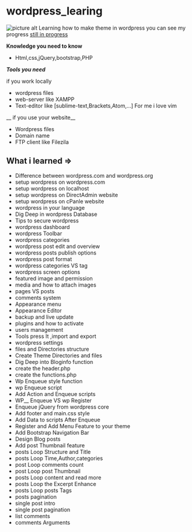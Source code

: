 # wordpress_learing

![picture alt](https://s.w.org/about/images/desktops/wp-light-hi-2048x1536.png "Title is optional")
Learning how to make theme in wordpress you can see my progress [still in progress](http://ahmedfouad.esy.es/wordpress/)

 __Knowledge you need to know__

* Html,css,jQuery,bootstrap,PHP

***Tools you need***

if you work locally 
* wordpress files
* web-server like XAMPP
* Text-editor like [sublime-text,Brackets,Atom,...] For me i love vim

 __ if you use your website__ 

* Wordpress files
* Domain name
* FTP client like Filezila 


## What i learned => ##
* Difference between wordpress.com and wordpress.org
* setup wordpress on wordpress.com
* setup wordpress on localhost
* setup wordpress on DirectAdmin website
* setup wordpress on cPanle website
* wordpress in your language 
* Dig Deep in wordpress Database
* Tips to secure wordpress
* wordpress dashboard 
* wordpress Toolbar
* wordpress categories 
* wordpress post edit and overview
* wordpress posts publish options
* wordpress post format
* wordpress categories VS tag
* wordpress screen options
* featured image and permission
* media and how to attach images
* pages VS posts
* comments system
* Appearance menu
* Appearance Editor
* backup and live update
* plugins and how to activate
* users management 
* Tools press It ,import and export
* wordpress settings
* files and Directories structure 
* Create Theme Directories and files
* Dig Deep into Bloginfo function
* create the header.php
* create the functions.php
* Wp Enqueue style function
* wp Enqueue script
* Add Action and Enqueue scripts
* WP__ Enqueue VS wp Register
* Enqueue jQuery from wordpress core
* Add footer and main.css style
* Add Data to scripts After Enqueue
* Register and Add Menu Feature to your theme
* Add Bootstrap Navigation Bar
* Design Blog posts
* Add post Thumbnail feature 
* posts Loop Structure and Title
* posts Loop Time,Author,categories
* post Loop comments count
* post Loop post Thumbnail
* posts Loop content and read more
* posts Loop the Excerpt Enhance
* posts Loop posts Tags
* posts pagination
* single post intro
* single post pagination
* list comments
* comments Arguments






